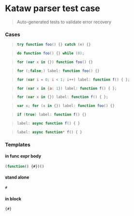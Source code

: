 # Kataw parser test case

> Auto-generated tests to validate error recovery
>

### Cases

> `````js
> try function foo() {} catch (e) {}
> `````

> `````js
> do function foo() {} while (0);
> `````

> `````js
> for (var x in {}) function foo() {}
> `````

> `````js
>for (;false;) label: function foo() {}
> `````

> `````js
> for (var i = 0; i < 1; i++) label: function f() { };
> `````

> `````js
> for (var x in {a: 1}) label: function f() { };
> `````

> `````js
> for (var x in {}) label: function f() { };
> `````

> `````js
> var x; for (x in {}) label: function foo() {}
> `````

> `````js
> if (true) label: function f() {}
> `````

> `````js
> label: async function f() { }
> `````

> `````js
> label: async function* f() { }
> `````

### Templates

#### in func expr body

`````js
(function() {#})()
`````

#### stand alone

`````js
#
`````

#### in block

`````js
{#}
`````

